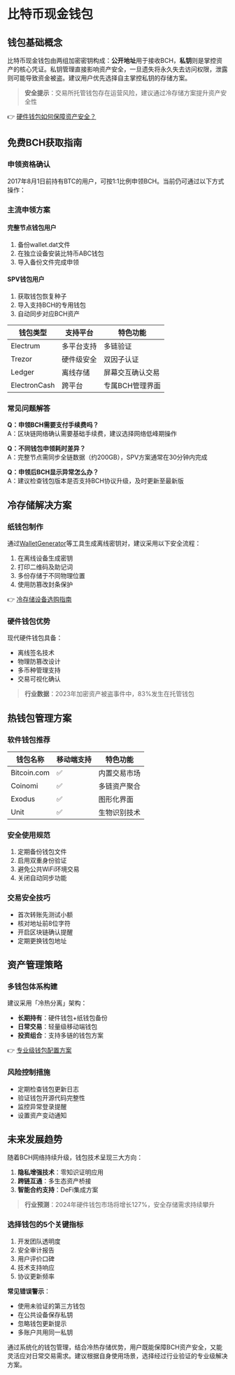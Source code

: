 # 比特币现金钱包

## 钱包基础概念
比特币现金钱包由两组加密密钥构成：**公开地址**用于接收BCH，**私钥**则是掌控资产的核心凭证。私钥管理直接影响资产安全，一旦遗失将永久失去访问权限，泄露则可能导致资金被盗。建议用户优先选择自主掌控私钥的存储方案。

> **安全提示**：交易所托管钱包存在运营风险，建议通过冷存储方案提升资产安全性

👉 [硬件钱包如何保障资产安全？](https://bit.ly/okx_welcome)

## 免费BCH获取指南
### 申领资格确认
2017年8月1日前持有BTC的用户，可按1:1比例申领BCH。当前仍可通过以下方式操作：

### 主流申领方案
#### 完整节点钱包用户
1. 备份wallet.dat文件
2. 在独立设备安装比特币ABC钱包
3. 导入备份文件完成申领

#### SPV钱包用户
1. 获取钱包恢复种子
2. 导入支持BCH的专用钱包
3. 自动同步对应BCH资产

| 钱包类型       | 支持平台               | 特色功能               |
|----------------|------------------------|------------------------|
| Electrum       | 多平台支持             | 多链验证               |
| Trezor         | 硬件级安全             | 双因子认证             |
| Ledger         | 离线存储               | 屏幕交互确认交易       |
| ElectronCash   | 跨平台                 | 专属BCH管理界面        |

### 常见问题解答
**Q：申领BCH需要支付手续费吗？**  
A：区块链网络确认需要基础手续费，建议选择网络低峰期操作

**Q：不同钱包申领耗时差异？**  
A：完整节点需同步全链数据（约200GB），SPV方案通常在30分钟内完成

**Q：申领后BCH显示异常怎么办？**  
A：建议检查钱包版本是否支持BCH协议升级，及时更新至最新版

## 冷存储解决方案
### 纸钱包制作
通过[WalletGenerator](https://walletgenerator.net)等工具生成离线密钥对，建议采用以下安全流程：
1. 在离线设备生成密钥
2. 打印二维码及助记词
3. 多份存储于不同物理位置
4. 使用防篡改封条保护

👉 [冷存储设备选购指南](https://bit.ly/okx_welcome)

### 硬件钱包优势
现代硬件钱包具备：
- 离线签名技术
- 物理防篡改设计
- 多币种管理支持
- 交易可视化确认

> **行业数据**：2023年加密资产被盗事件中，83%发生在托管钱包

## 热钱包管理方案
### 软件钱包推荐
| 钱包名称       | 移动端支持 | 特色功能               |
|----------------|------------|------------------------|
| Bitcoin.com    | ✅         | 内置交易市场           |
| Coinomi        | ✅         | 多链资产聚合           |
| Exodus         | ✅         | 图形化界面             |
| Unit           | ✅         | 生物识别技术           |

### 安全使用规范
1. 定期备份钱包文件
2. 启用双重身份验证
3. 避免公共WiFi环境交易
4. 关闭自动同步功能

### 交易安全技巧
- 首次转账先测试小额
- 核对地址前8位字符
- 开启区块链确认提醒
- 定期更换钱包地址

## 资产管理策略
### 多钱包体系构建
建议采用「冷热分离」架构：
- **长期持有**：硬件钱包+纸钱包备份
- **日常交易**：轻量级移动端钱包
- **投资组合**：支持多链的钱包方案

👉 [专业级钱包配置方案](https://bit.ly/okx_welcome)

### 风险控制措施
- 定期检查钱包更新日志
- 验证钱包开源代码完整性
- 监控异常登录提醒
- 设置资产变动通知

## 未来发展趋势
随着BCH网络持续升级，钱包技术呈现三大方向：
1. **隐私增强技术**：零知识证明应用
2. **跨链互通**：多生态资产桥接
3. **智能合约支持**：DeFi集成方案

> **行业预测**：2024年硬件钱包市场将增长127%，安全存储需求持续攀升

### 选择钱包的5个关键指标
1. 开发团队透明度
2. 安全审计报告
3. 用户评价口碑
4. 技术支持响应
5. 协议更新频率

**常见错误警示**：
- 使用未验证的第三方钱包
- 在公共设备保存私钥
- 忽略钱包更新提示
- 多账户共用同一私钥

通过系统化的钱包管理，结合冷热存储优势，用户既能保障BCH资产安全，又能灵活应对日常交易需求。建议根据自身使用场景，选择经过行业验证的专业级解决方案。